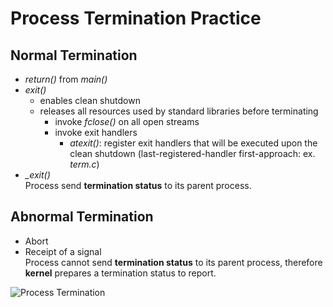 # Process Termination Practice

## Normal Termination
- _return()_ from _main()_
- _exit()_
	- enables clean shutdown
	- releases all resources used by standard libraries before terminating
		- invoke _fclose()_ on all open streams
		- invoke exit handlers
			- _atexit()_: register exit handlers that will be executed upon the clean shutdown (last-registered-handler first-approach: ex. _term.c_)
- _\_exit()_  
Process send __termination status__ to its parent process.

## Abnormal Termination
- Abort
- Receipt of a signal  
Process cannot send __termination status__ to its parent process, therefore __kernel__ prepares a termination status to report.

![Process Termination](https://lh3.googleusercontent.com/proxy/SpLJFXsnl5SNS4PqF0EdLeUjBi-hSwjOLtMm5hKWz0bkXUjiZ3ehUztnT8k7e8VdZreBOEtSEbIqeIEkBOllckg2jYlIKxaZOiFAnaUIWKMOISTMfxhYFopp2Gxl_3v0qd7K_Qrp1b5YGyI87DnI7aU9KkRIiGRyqN-08L8j5RPHFZ4QfhKOH3gT9wGltNPQA01s9UVO13DWr24S0h3Bcy0U "Process Termination")
